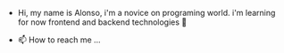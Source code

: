 - Hi, my name is Alonso, i'm a novice on programing world.
i'm learning for now frontend and backend technologies 🌱 

- 📫 How to reach me ...


